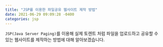 ```yaml
---
title: "JSP를 이용한 파일공유 웹사이트 제작 방법"
date: 2021-06-29 09:09:28 -0400
categories: jsp
---
```


`JSP(Java Server Paging)`를 이용해 실제 토렌트 처럼 파일을 업로드하고 공유할 수 있는 웹사이트를 제작하는 방법에 대해 알아보겠습니다.

<br>


